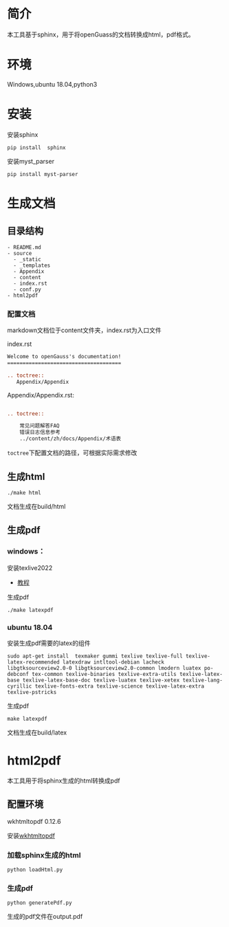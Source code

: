 # 简介

本工具基于sphinx，用于将openGuass的文档转换成html，pdf格式。

# 环境

Windows,ubuntu 18.04,python3

# 安装

安装sphinx

```
pip install  sphinx
```

安装myst_parser

```
pip install myst-parser
```
# 生成文档

## 目录结构

```
- README.md
- source
  - _static
  - _templates
  - Appendix
  - content
  - index.rst
  - conf.py
- html2pdf
```

### 配置文档
markdown文档位于content文件夹，index.rst为入口文件

index.rst
```rst
Welcome to openGauss's documentation!
=====================================

.. toctree::
   Appendix/Appendix
```

Appendix/Appendix.rst:
```rst

.. toctree::

    常见问题解答FAQ
    错误日志信息参考
    ../content/zh/docs/Appendix/术语表
```

`toctree`下配置文档的路径，可根据实际需求修改
## 生成html
```
./make html
```
文档生成在build/html

## 生成pdf

### windows：

安装texlive2022
- [教程](https://zhuanlan.zhihu.com/p/493412905)

生成pdf
```
./make latexpdf
```
### ubuntu 18.04

安装生成pdf需要的latex的组件
```
sudo apt-get install  texmaker gummi texlive texlive-full texlive-latex-recommended latexdraw intltool-debian lacheck libgtksourceview2.0-0 libgtksourceview2.0-common lmodern luatex po-debconf tex-common texlive-binaries texlive-extra-utils texlive-latex-base texlive-latex-base-doc texlive-luatex texlive-xetex texlive-lang-cyrillic texlive-fonts-extra texlive-science texlive-latex-extra texlive-pstricks
```
生成pdf
```
make latexpdf
```

文档生成在build/latex


# html2pdf

本工具用于将sphinx生成的html转换成pdf

## 配置环境

wkhtmltopdf 0.12.6

安装[wkhtmltopdf](https://wkhtmltopdf.org/)

### 加载sphinx生成的html
```
python loadHtml.py
```
### 生成pdf
```
python generatePdf.py
```

生成的pdf文件在output.pdf


